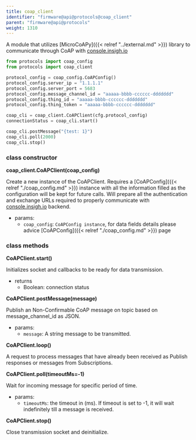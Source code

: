 ```yaml
---
title: coap_client
identifier: "firmware@api@protocols@coap_client"
parent: "firmware@api@protocols"
weight: 1310
---
```


A module that utilizes [MicroCoAPy]({{< relref "../external.md" >}}) library to communicate through CoAP with [console.insigh.io](https://console.insigh.io)

```python
from protocols import coap_config
from protocols import coap_client

protocol_config = coap_config.CoAPConfig()
protocol_config.server_ip = "1.1.1.1"
protocol_config.server_port = 5683
protocol_config.message_channel_id = "aaaaa-bbbb-cccccc-ddddddd"
protocol_config.thing_id = "aaaaa-bbbb-cccccc-ddddddd"
protocol_config.thing_token = "aaaaa-bbbb-cccccc-ddddddd"

coap_cli = coap_client.CoAPClient(cfg.protocol_config)
connectionStatus = coap_cli.start()

coap_cli.postMessage("{test: 1}")
coap_cli.poll(2000)
coap_cli.stop()
```

### class constructor

**coap_client.CoAPClient(coap_config)**

Create a new instance of the CoAPClient. Requires a [CoAPConfig]({{< relref "./coap_config.md" >}}) instance with all the information filled as the configuration will be kept for future calls. Will prepare all the authentication and exchange URLs required to properly communicate with [console.insigh.io](https://console.insigh.io) backend.

- params:
  - `coap_config`: `CoAPConfig instance`, for data fields details please advice [CoAPConfig]({{< relref "./coap_config.md" >}}) page

### class methods

**CoAPClient.start()**

Initializes socket and callbacks to be ready for data transmission.

- returns
  - Boolean: connection status

**CoAPClient.postMessage(message)**

Publish an Non-Confirmable CoAP message on topic based on message_channel_id as JSON.

- params:
  - `message`: A string message to be transmitted.

**CoAPClient.loop()**

A request to process messages that have already been received as Publish responses or messages from Subscriptions.

**CoAPClient.poll(timeoutMs=-1)**

Wait for incoming message for specific period of time.

- params:
  - `timeoutMs`: the timeout in (ms). If timeout is set to -1, it will wait indefinitely till a message is received.

**CoAPClient.stop()**

Close transmission socket and deinitialize.
